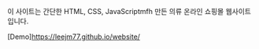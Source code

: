 이 사이트는 간단한 HTML, CSS, JavaScriptmfh 만든 의류 온라인 쇼핑몰 웹사이트입니다.


[Demo]https://leejm77.github.io/website/
